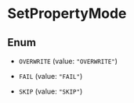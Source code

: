 

# SetPropertyMode

## Enum


* `OVERWRITE` (value: `"OVERWRITE"`)

* `FAIL` (value: `"FAIL"`)

* `SKIP` (value: `"SKIP"`)



